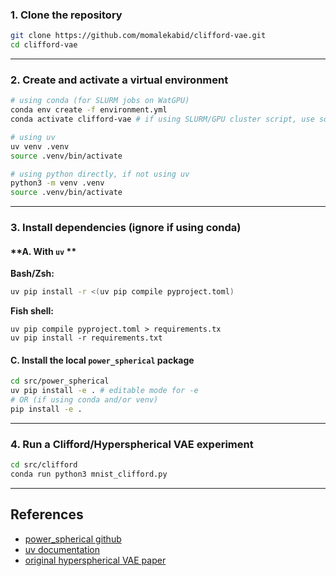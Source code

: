 ### 1. Clone the repository

```sh
git clone https://github.com/momalekabid/clifford-vae.git
cd clifford-vae
```

---

### 2. Create and activate a virtual environment
```sh
# using conda (for SLURM jobs on WatGPU)
conda env create -f environment.yml
conda activate clifford-vae # if using SLURM/GPU cluster script, use source instead of conda

# using uv 
uv venv .venv
source .venv/bin/activate

# using python directly, if not using uv
python3 -m venv .venv
source .venv/bin/activate
```



---

### 3. Install dependencies (ignore if using conda)
#### **A. With `uv` **

**Bash/Zsh:**
```sh
uv pip install -r <(uv pip compile pyproject.toml)
```

**Fish shell:**
```fish
uv pip compile pyproject.toml > requirements.tx
uv pip install -r requirements.txt
```


#### **C. Install the local `power_spherical` package**

```sh
cd src/power_spherical
uv pip install -e . # editable mode for -e
# OR (if using conda and/or venv)
pip install -e .
```

---

### 4. Run a Clifford/Hyperspherical VAE experiment

```sh
cd src/clifford
conda run python3 mnist_clifford.py
```
---

## References

- [power_spherical github](https://github.com/nicola-decao/power_spherical)
- [uv documentation](https://github.com/astral-sh/uv)
- [original hyperspherical VAE paper](https://arxiv.org/abs/1804.00891)

